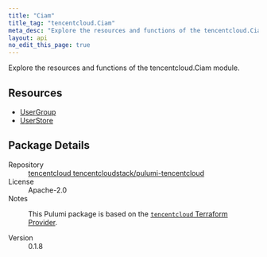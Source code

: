 ```yaml
---
title: "Ciam"
title_tag: "tencentcloud.Ciam"
meta_desc: "Explore the resources and functions of the tencentcloud.Ciam module."
layout: api
no_edit_this_page: true
---
```


<!-- WARNING: this file was generated by Pulumi Docs Generator. -->
<!-- Do not edit by hand unless you're certain you know what you are doing! -->

Explore the resources and functions of the tencentcloud.Ciam module.

<h2 id="resources">Resources</h2>
<ul class="api">
    <li><a href="usergroup/" title="UserGroup"><span class="api-symbol api-symbol--resource"></span>UserGroup</a></li>
    <li><a href="userstore/" title="UserStore"><span class="api-symbol api-symbol--resource"></span>UserStore</a></li>
</ul>

<h2 id="package-details">Package Details</h2>
<dl class="package-details">
	<dt>Repository</dt>
	<dd><a href="https://github.com/tencentcloudstack/pulumi-tencentcloud">tencentcloud tencentcloudstack/pulumi-tencentcloud</a></dd>
	<dt>License</dt>
	<dd>Apache-2.0</dd>
	<dt>Notes</dt>
	<dd><p>This Pulumi package is based on the <a href="https://github.com/tencentcloudstack/terraform-provider-tencentcloud"><code>tencentcloud</code> Terraform Provider</a>.</p>
</dd>
	<dt>Version</dt>
	<dd>0.1.8</dd>
</dl>

